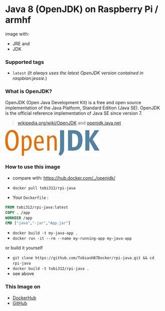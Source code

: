 # Java 8 (OpenJDK) on Raspberry Pi / armhf

image with:
- JRE and
- JDK

### Supported tags
-	`latest` (*It always uses the latest OpenJDK version contained in raspbian:jessie.*)

### What is OpenJDK?
OpenJDK (Open Java Development Kit) is a free and open source implementation of the Java Platform, Standard Edition (Java SE). OpenJDK is the official reference implementation of Java SE since version 7.
> [wikipedia.org/wiki/OpenJDK](http://en.wikipedia.org/wiki/OpenJDK) and [openjdk.java.net](http://openjdk.java.net/)

![logo](https://raw.githubusercontent.com/docker-library/docs/master/openjdk/logo.png)

### How to use this image

* compare with: https://hub.docker.com/_/openjdk/

* ``` docker pull tobi312/rpi-java ```
* Your ``` Dockerfile ``` :
```Dockerfile
FROM tobi312/rpi-java:latest
COPY . /app
WORKDIR /app
CMD ["java","-jar","App.jar"]
```
* ``` docker build -t my-java-app . ```
* ``` docker run -it --rm --name my-running-app my-java-app ```

or build it yourself
* ``` git clone https://github.com/TobiasH87Docker/rpi-java.git && cd rpi-java ```
* ``` docker build -t tobi312/rpi-java . ``` 
* see above

### This Image on
* [DockerHub](https://hub.docker.com/r/tobi312/rpi-java/)
* [GitHub](https://github.com/TobiasH87Docker/rpi-java)
